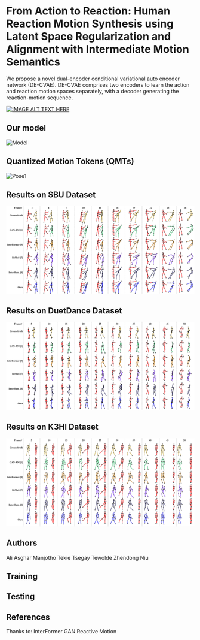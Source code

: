 # From Action to Reaction: Human Reaction Motion Synthesis using Latent Space Regularization and Alignment with Intermediate Motion Semantics

We propose a novel dual-encoder conditional variational auto encoder network (DE-CVAE). DE-CVAE comprises two encoders to learn the action and reaction motion spaces separately, with a decoder generating the reaction-motion sequence.

[![IMAGE ALT TEXT HERE](https://img.youtube.com/vi/YQFXHCp-6lY/0.jpg)](https://www.youtube.com/watch?v=YQFXHCp-6lY)

  
## Our model
![Model](model.png)

## Quantized Motion Tokens (QMTs)
![Pose1](qmts.png)


## Results on SBU Dataset
![Pose1](fig_results_sbu.png)

## Results on DuetDance Dataset
![Pose1](fig_results_duetdance.png)


## Results on K3HI Dataset
![Pose1](fig_results_k3hi.png)

## Authors
Ali Asghar Manjotho
Tekie Tsegay Tewolde
Zhendong Niu


## Training

## Testing

## References
Thanks to:
InterFormer
GAN Reactive Motion

